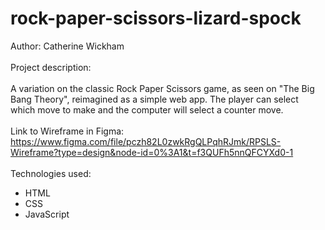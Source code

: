 # rock-paper-scissors-lizard-spock

Author: Catherine Wickham<br>
<br>
Project description:<br>
<br>
A variation on the classic Rock Paper Scissors game, as seen on "The Big Bang Theory",
reimagined as a simple web app. The player can select which move to make and the computer
will select a counter move.<br>
<br>
Link to Wireframe in Figma: https://www.figma.com/file/pczh82L0zwkRgQLPqhRJmk/RPSLS-Wireframe?type=design&node-id=0%3A1&t=f3QUFh5nnQFCYXd0-1<br>
<br>
Technologies used:<br>

<ul>
<li>HTML</li>
<li>CSS</li>
<li>JavaScript</li>
</ul>
